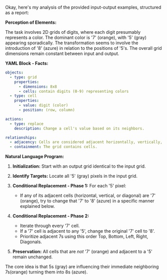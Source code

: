 Okay, here's my analysis of the provided input-output examples, structured as a report:

**Perception of Elements:**

The task involves 2D grids of digits, where each digit presumably represents a color. The dominant color is '7' (orange), with '5' (gray) appearing sporadically. The transformation seems to involve the introduction of '8' (azure) in relation to the positions of '5's. The overall grid dimensions remain constant between input and output.

**YAML Block - Facts:**


```yaml
objects:
  - type: grid
    properties:
      - dimensions: 8x8
      - cells: contain digits (0-9) representing colors
  - type: cell
    properties:
      - value: digit (color)
      - position: (row, column)

actions:
  - type: replace
    description: Change a cell's value based on its neighbors.

relationships:
  - adjacency: Cells are considered adjacent horizontally, vertically, and diagonally.
  - containment: The grid contains cells.
```


**Natural Language Program:**

1.  **Initialization:** Start with an output grid identical to the input grid.

2.  **Identify Targets:** Locate all '5' (gray) pixels in the input grid.

3.  **Conditional Replacement - Phase 1:** For each '5' pixel:

    *   If any of its adjacent cells (horizontal, vertical, or diagonal) are '7' (orange), try to change that '7' to '8' (azure) in a specific manner explained below.
4.  **Conditional Replacement - Phase 2:**
    *   Iterate through every '7' cell.
    *   If a '7' cell is adjacent to any '5', change the original '7' cell to '8'.
    *   Prioritize adjacent 7s using this order Top, Bottom, Left, Right, Diagonals.
5. **Preservation:** All cells that are *not* '7' (orange) and adjacent to a '5' remain unchanged.

The core idea is that 5s (gray) are influencing their immediate neighboring 7s(orange) turning them into 8s (azure).
